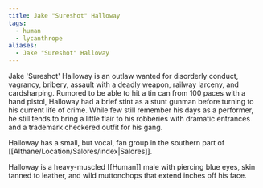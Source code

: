 ```yaml
---
title: Jake "Sureshot" Halloway
tags:
  - human
  - lycanthrope
aliases:
  - Jake "Sureshot" Halloway
---
```


Jake 'Sureshot' Halloway is an outlaw wanted for disorderly conduct, vagrancy, bribery, assault with a deadly weapon, railway larceny, and cardsharping. Rumored to be able to hit a tin can from 100 paces with a hand pistol, Halloway had a brief stint as a stunt gunman before turning to his current life of crime. While few still remember his days as a performer, he still tends to bring a little flair to his robberies with dramatic entrances and a trademark checkered outfit for his gang.

Halloway has a small, but vocal, fan group in the southern part of [[Althane/Location/Salores/index|Salores]].

Halloway is a heavy-muscled [[Human]] male with piercing blue eyes, skin tanned to leather, and wild muttonchops that extend inches off his face.